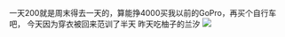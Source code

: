 一天200就是周末得去一天的，算能挣4000买我以前的GoPro，再买个自行车吧，
今天因为穿衣被回来范训了半天
昨天吃柚子的兰汐
![](../../img/2023/2023-10-27.jpeg)